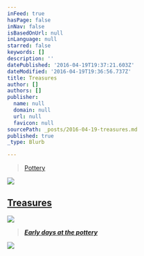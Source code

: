 ```yaml
---
inFeed: true
hasPage: false
inNav: false
isBasedOnUrl: null
inLanguage: null
starred: false
keywords: []
description: ''
datePublished: '2016-04-19T19:37:21.603Z'
dateModified: '2016-04-19T19:36:56.737Z'
title: Treasures
author: []
authors: []
publisher:
  name: null
  domain: null
  url: null
  favicon: null
sourcePath: _posts/2016-04-19-treasures.md
published: true
_type: Blurb

---
```

> [Pottery ][0]

![](https://the-grid-user-content.s3-us-west-2.amazonaws.com/34cf5028-8157-4b0a-86b3-6fb5e4616755.jpg)

## [Treasures][1]
![](https://the-grid-user-content.s3-us-west-2.amazonaws.com/e32a9464-a95e-41aa-93ee-666c6a3b9955.jpg)

> [_**Early days at the pottery**_][2]

![](https://the-grid-user-content.s3-us-west-2.amazonaws.com/3a719736-7d23-4be9-a43f-3c0a4234f479.jpg)

[0]: http://ellisonbaypotterystudios.com/pages/how-to-find-us-in-person-online-virtual-or-otherwise
[1]: http://ellisonbaypotterystudios.com/collections/all
[2]: null